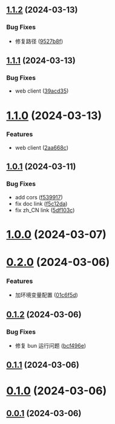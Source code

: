 ## [1.1.2](https://github.com/haovei/smart-pac/compare/v1.1.1...v1.1.2) (2024-03-13)


### Bug Fixes

* 修复路径 ([9527b8f](https://github.com/haovei/smart-pac/commit/9527b8f2f3b9d287e2bedaaadea9e1d5f42eb2e8))



## [1.1.1](https://github.com/haovei/smart-pac/compare/v1.1.0...v1.1.1) (2024-03-13)


### Bug Fixes

* web client ([39acd35](https://github.com/haovei/smart-pac/commit/39acd3518ab1a817f388eb302c257df4dabc31de))



# [1.1.0](https://github.com/haovei/smart-pac/compare/v1.0.1...v1.1.0) (2024-03-13)


### Features

* web client ([2aa668c](https://github.com/haovei/smart-pac/commit/2aa668ca7fe9e219bef834c79cdec356e55a3233))



## [1.0.1](https://github.com/haovei/smart-pac/compare/v1.0.0...v1.0.1) (2024-03-11)


### Bug Fixes

* add cors ([f539917](https://github.com/haovei/smart-pac/commit/f5399172cd82c090ca64eb5c29159e36605335ae))
* fix doc link ([f5c12da](https://github.com/haovei/smart-pac/commit/f5c12da32006f63a562dbfeeeec2535163623fb7))
* fix zh_CN link ([5df103c](https://github.com/haovei/smart-pac/commit/5df103ce04d22a48c098e95e60eb4000d540d2d4))



# [1.0.0](https://github.com/haovei/smart-pac/compare/v0.2.0...v1.0.0) (2024-03-07)



# [0.2.0](https://github.com/haovei/smart-pac/compare/v0.1.2...v0.2.0) (2024-03-06)


### Features

* 加环境变量配置 ([01c6f5d](https://github.com/haovei/smart-pac/commit/01c6f5d6610557ebc91ff1c403910a7d5e7e9836))



## [0.1.2](https://github.com/haovei/smart-pac/compare/v0.1.1...v0.1.2) (2024-03-06)


### Bug Fixes

* 修复 bun 运行问题 ([bcf496e](https://github.com/haovei/smart-pac/commit/bcf496e7c574857e4097ac049ef6e67c1a22cae9))



## [0.1.1](https://github.com/haovei/smart-pac/compare/v0.1.0...v0.1.1) (2024-03-06)



# [0.1.0](https://github.com/haovei/smart-pac/compare/v0.0.1...v0.1.0) (2024-03-06)



## [0.0.1](https://github.com/haovei/smart-pac/compare/f586bb0a9e47d02f1b330c0f8a5c4dea0ca36b1a...v0.0.1) (2024-03-06)
